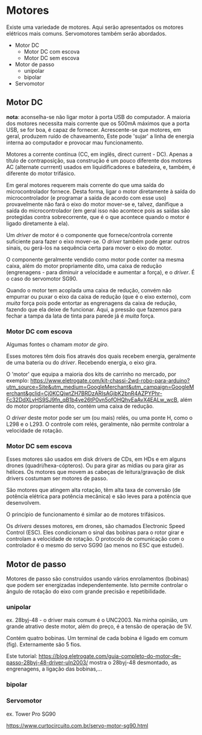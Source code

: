 # Motores

Existe uma variedade de motores. Aqui serão apresentados os motores elétricos mais comuns. Servomotores também serão abordados.

- Motor DC
    - Motor DC com escova
    - Motor DC sem escova
- Motor de passo
    - unipolar
    - bipolar
- Servomotor

## Motor DC

**nota**: aconselha-se não ligar motor à porta USB do computador. A maioria dos motores necessita mais corrente que os 500mA máximos que a porta USB, se for boa, é capaz de fornecer. Acrescente-se que motores, em geral, produzem ruído de chaveamento, Este pode 'sujar' a linha de energia interna ao computador e provocar mau funcionamento.

Motores a corrente contínua (CC, em inglês, direct current - DC). Apenas a título de contraposição, sua construção é um pouco diferente dos motores AC (alternate currrent) usados em liquidificadores e batedeira, e, também, é diferente do motor trifásico.

Em geral motores requerem mais corrente do que uma saída do microcontrolador fornece. Desta forma, ligar o motor diretamente à saída do microcontrolador (e programar a saída de acordo com esse uso) provavelmente não fará o eixo do motor mover-se e, talvez, danifique a saída do microcontrolador (em geral isso não acontece pois as saídas são protegidas contra sobrecorrente, que é o que acontece quando o motor é ligado diretamente à ela).

Um *driver* de motor é o componente que fornece/controla corrente suficiente para fazer o eixo mover-se. O *driver* também pode gerar outros sinais, ou gerá-los na sequência certa para mover o eixo do motor.

O componente geralmente vendido como motor pode conter na mesma caixa, além do motor propriamente dito, uma caixa de redução (engrenagens - para diminuir a velocidade e aumentar a força), e o *driver*. É o caso do servomotor SG90.

Quando o motor tem acoplada uma caixa de redução, convém não empurrar ou puxar o eixo da caixa de redução (que é o eixo externo), com *muita* força pois pode entortar as engrenagens da caixa de redução, fazendo que ela deixe de funcionar. Aqui, a pressão que fazemos para fechar a tampa da lata de tinta para parede já é *muita* força.

### Motor DC com escova

Algumas fontes o chamam *motor de giro*. 

Esses motores têm dois fios através dos quais recebem energia, geralmente de uma bateria ou do *driver*. Recebendo energia, o eixo gira.

O 'motor' que equipa a maioria dos kits de carrinho no mercado, por exemplo: <https://www.eletrogate.com/kit-chassi-2wd-robo-para-arduino?utm_source=Site&utm_medium=GoogleMerchant&utm_campaign=GoogleMerchant&gclid=Cj0KCQjwtZH7BRDzARIsAGjbK2bnR4AZPYPhr-Fc32DdXLvHS9SJ9fn_qB1b4ve26tP0vn5ofOHQhvEaAvX4EALw_wcB>, além do motor propriamente dito, contém uma caixa de redução.

O *driver* deste motor pode ser um (ou mais) relés, ou uma ponte H, como o L298 e o L293. O controle com relés, geralmente, não permite controlar a velocidade de rotação.

### Motor DC sem escova

Esses motores são usados em disk drivers de CDs, em HDs e em alguns drones (quadri/hexa-cópteros). Ou para girar as mídias ou para girar as hélices. Os motores que movem as cabeças de leitura/gravação de disk drivers costumam ser motores de passo.

São motores que atingem alta rotação, têm alta taxa de conversão (de potência elétrica para potência mecânica) e são leves para a potência que desenvolvem.

O princípio de funcionamento é similar ao de motores trifásicos.

Os *drivers* desses motores, em drones, são chamados Electronic Speed Control (ESC). Eles condicionam o sinal das bobinas para o rotor girar e controlam a velocidade de rotação. O protocolo de comunicação com o controlador é o mesmo do servo SG90 (ao menos no ESC que estudei).

## Motor de passo

Motores de passo são construídos usando vários enrolamentos (bobinas) que podem ser energizadas independentemente. Isto permite controlar o ângulo de rotação do eixo com grande precisão e repetibilidade.

### unipolar
ex. 28byj-48 - o driver mais comum é o UNC2003. Na minha opinião, um grande atrativo deste motor, além do preço, é a tensão de operação de 5V.

Contém quatro bobinas. Um terminal de cada bobina é ligado em comum (fig). Externamente são 5 fios.

Este tutorial: <https://blog.eletrogate.com/guia-completo-do-motor-de-passo-28byj-48-driver-uln2003/> mostra o 28byj-48 desmontado, as engrenagens, a ligação das bobinas,...

### bipolar
### Servomotor

ex. Tower Pro SG90

<https://www.curtocircuito.com.br/servo-motor-sg90.html>

